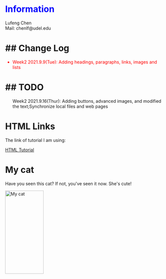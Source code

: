 <!DOCTYPE html>
<html>

<head>

  <title> My Page</title>

</head>

  <body>  
  <h1 style="color:blue;">Information</h1>
  
  <div>Lufeng Chen</div>   
  <div>Mail: chenlf@udel.edu</div>
  
  <h1>## Change Log</h1>
  
  <ul>
  <li style="color:red;">Week2 2021.9.9(Tue): Adding headings, paragraphs, links, images and lists</li>
  </ul>

  <h1>## TODO</h1>
  
  <ul>
  <listyle="color:red;"> Week2 2021.9.16(Thur):  Adding buttons, advanced images, and modified the text;Synchronize local files and web pages </li>
  </ul>
  
  <h1>HTML Links</h1>
  
  <p>The link of tutorial I am using:</p>
  <a href="https://www.w3schools.com/html/">HTML Tutorial</a>
  
  <h1>My cat</h1>
  <p>Have you seen this cat? If not, you've seen it now. She's cute!</p>
  
  <img src="https://github.com/LufengChen233/lufeng-cisc275.github.io/blob/main/My%20cat/QingQing.png" alt="My cat" width="124" height="268">
  
</body>

</html>
